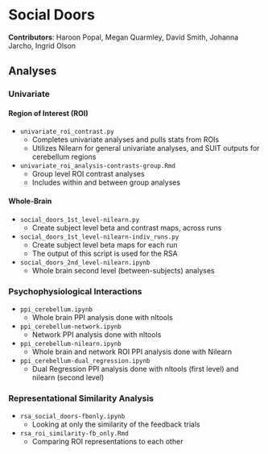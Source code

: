 # Social Doors

**Contributors**: Haroon Popal, Megan Quarmley, David Smith, Johanna Jarcho, Ingrid Olson


## Analyses

### Univariate
#### Region of Interest (ROI)
- `univariate_roi_contrast.py`
  - Completes univariate analyses and pulls stats from ROIs
  - Utilizes Nilearn for general univariate analyses, and SUIT outputs for cerebellum regions
- `univariate_roi_analysis-contrasts-group.Rmd`
  - Group level ROI contrast analyses
  - Includes within and between group analyses
#### Whole-Brain
- `social_doors_1st_level-nilearn.py`
  - Create subject level beta and contrast maps, across runs
- `social_doors_1st_level-nilearn-indiv_runs.py`
  - Create subject level beta maps for each run
  - The output of this script is used for the RSA
- `social_doors_2nd_level-nilearn.ipynb`
  - Whole brain second level (between-subjects) analyses

### Psychophysiological Interactions
- `ppi_cerebellum.ipynb`
  - Whole brain PPI analysis done with nltools
- `ppi_cerebellum-network.ipynb`
  - Network PPI analysis done with nltools
- `ppi_cerebellum-nilearn.ipynb`
  - Whole brain and network ROI PPI analysis done with Nilearn
- `ppi_cerebellum-dual_regression.ipynb`
  - Dual Regression PPI analysis done with nltools (first level) and nilearn (second level)

### Representational Similarity Analysis
- `rsa_social_doors-fbonly.ipynb`
  - Looking at only the similarity of the feedback trials
- `rsa_roi_similarity-fb_only.Rmd`
  - Comparing ROI representations to each other

